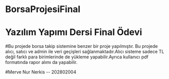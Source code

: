 # BorsaProjesiFinal
# Yazılım Yapımı Dersi Final Ödevi

#Bu projede borsa takip sistemine benzer bir proje yapılmıştır. Bu projede alıcı, satıcı ve admin ile veri geçişleri sağlanmaktadır.Alıcı sisteme sadece TL değil farklı para birimlerinde de yükleme yapabilir.Ayrıca kullanıcı pdf formatında rapor alımı da yapabilir.

#Merve Nur Nerkis -- 202802004
